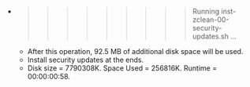 * >>>>>>>>> Running inst-zclean-00-security-updates.sh ...
  * After this operation, 92.5 MB of additional disk space will be used.
  * Install security updates at the ends.
  * Disk size = 7790308K. Space Used = 256816K. Runtime = 00:00:00:58.
